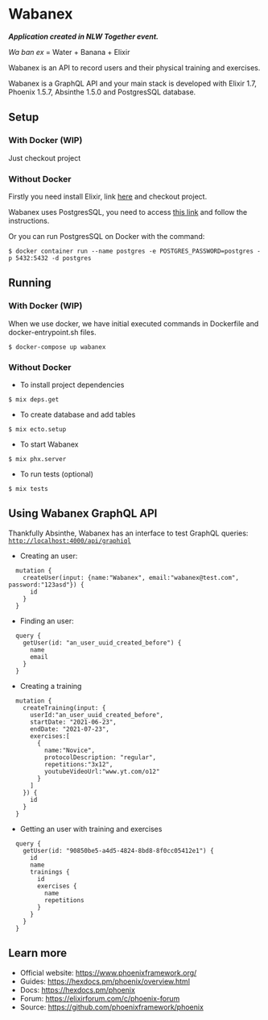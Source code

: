 # Wabanex

***Application created in NLW Together event.***

*Wa ban ex* = Water + Banana + Elixir

Wabanex is an API to record users and their physical training and exercises.

Wabanex is a GraphQL API and your main stack is developed with Elixir 1.7, Phoenix 1.5.7, Absinthe 1.5.0 and PostgresSQL database.

## Setup

### With Docker **(WIP)**

  Just checkout project

### Without Docker

  Firstly you need install Elixir, link [here](https://elixir-lang.org/install.html) and checkout project.

  Wabanex uses PostgresSQL, you need to access [this link](https://www.postgresql.org/download/) and follow the instructions. 
  
  Or you can run PostgresSQL on Docker with the command:
  ```
  $ docker container run --name postgres -e POSTGRES_PASSWORD=postgres -p 5432:5432 -d postgres
  ```

## Running

### With Docker **(WIP)**
  When we use docker, we have initial executed commands in Dockerfile and docker-entrypoint.sh files.

  ```
  $ docker-compose up wabanex
  ```

### Without Docker

  * To install project dependencies
  ```
  $ mix deps.get
  ```

  * To create database and add tables
  ```
  $ mix ecto.setup
  ```

  * To start Wabanex
  ```
  $ mix phx.server
  ```

  * To run tests (optional)
  ```
  $ mix tests
  ```

## Using Wabanex GraphQL API

  Thankfully Absinthe, Wabanex has an interface to test GraphQL queries: [`http://localhost:4000/api/graphiql`](http://localhost:4000/api/graphiql)

  * Creating an user:
  ```
    mutation {
      createUser(input: {name:"Wabanex", email:"wabanex@test.com", password:"123asd"}) {
        id
      }
    }
  ```

  * Finding an user:
  ```
    query {
      getUser(id: "an_user_uuid_created_before") {
        name
        email
      }
    }
  ```

  * Creating a training
  ```
    mutation {
      createTraining(input: {
        userId:"an_user_uuid_created_before", 
        startDate: "2021-06-23",
        endDate: "2021-07-23", 
        exercises:[
          {
            name:"Novice",
            protocolDescription: "regular",
            repetitions:"3x12",
            youtubeVideoUrl:"www.yt.com/o12"
          }
        ]
      }) {
        id
      }
    }
  ```

  * Getting an user with training and exercises
  ```
    query {
      getUser(id: "90850be5-a4d5-4824-8bd8-8f0cc05412e1") {
        id
        name
        trainings {
          id
          exercises {
            name
            repetitions
          }
        }
      }
    }
  ```

## Learn more

  * Official website: https://www.phoenixframework.org/
  * Guides: https://hexdocs.pm/phoenix/overview.html
  * Docs: https://hexdocs.pm/phoenix
  * Forum: https://elixirforum.com/c/phoenix-forum
  * Source: https://github.com/phoenixframework/phoenix
